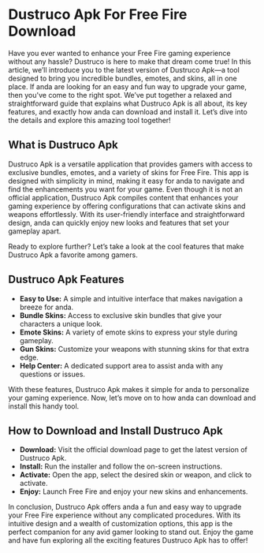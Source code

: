 # Dustruco Apk For Free Fire Download

Have you ever wanted to enhance your Free Fire gaming experience without any hassle? Dustruco is here to make that dream come true! In this article, we’ll introduce you to the latest version of Dustruco Apk—a tool designed to bring you incredible bundles, emotes, and skins, all in one place. If anda are looking for an easy and fun way to upgrade your game, then you've come to the right spot. We’ve put together a relaxed and straightforward guide that explains what Dustruco Apk is all about, its key features, and exactly how anda can download and install it. Let’s dive into the details and explore this amazing tool together!

## What is Dustruco Apk

Dustruco Apk is a versatile application that provides gamers with access to exclusive bundles, emotes, and a variety of skins for Free Fire. This app is designed with simplicity in mind, making it easy for anda to navigate and find the enhancements you want for your game. Even though it is not an official application, Dustruco Apk compiles content that enhances your gaming experience by offering configurations that can activate skins and weapons effortlessly. With its user-friendly interface and straightforward design, anda can quickly enjoy new looks and features that set your gameplay apart.

Ready to explore further? Let’s take a look at the cool features that make Dustruco Apk a favorite among gamers.

## Dustruco Apk Features

- **Easy to Use:** A simple and intuitive interface that makes navigation a breeze for anda.
- **Bundle Skins:** Access to exclusive skin bundles that give your characters a unique look.
- **Emote Skins:** A variety of emote skins to express your style during gameplay.
- **Gun Skins:** Customize your weapons with stunning skins for that extra edge.
- **Help Center:** A dedicated support area to assist anda with any questions or issues.

With these features, Dustruco Apk makes it simple for anda to personalize your gaming experience. Now, let’s move on to how anda can download and install this handy tool.

## How to Download and Install Dustruco Apk

- **Download:** Visit the official download page to get the latest version of Dustruco Apk.
- **Install:** Run the installer and follow the on-screen instructions.
- **Activate:** Open the app, select the desired skin or weapon, and click to activate.
- **Enjoy:** Launch Free Fire and enjoy your new skins and enhancements.

In conclusion, Dustruco Apk offers anda a fun and easy way to upgrade your Free Fire experience without any complicated procedures. With its intuitive design and a wealth of customization options, this app is the perfect companion for any avid gamer looking to stand out. Enjoy the game and have fun exploring all the exciting features Dustruco Apk has to offer!
